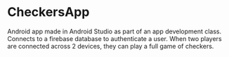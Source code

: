 # CheckersApp

Android app made in Android Studio as part of an app development class. Connects to a firebase database to authenticate a user.
When two players are connected across 2 devices, they can play a full game of checkers.
